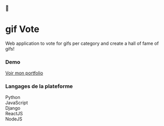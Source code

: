 ### 👋
# gif Vote
Web application to vote for gifs per category and create a hall of fame of gifs!

### Demo
[Voir mon portfolio](http://tbonnard.pythonanywhere.com/)
</br>

### Langages de la plateforme
Python
</br>JavaScript
</br>Django
</br>ReactJS
</br>NodeJS
